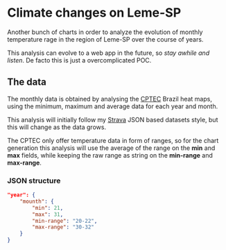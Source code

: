 # Climate changes on Leme-SP

Another bunch of charts in order to analyze the evolution of monthly temperature rage in the region of Leme-SP over the course of years.

This analysis can evolve to a web app in the future, so *stay awhile and listen*. De facto this is just a overcomplicated POC.


## The data

The monthly data is obtained by analysing the [CPTEC][1] Brazil heat maps, using the minimum, maximum and average data for each year and month.

This analysis will initially follow my [Strava][2] JSON based datasets style, but this will change as the data grows.

The CPTEC only offer temperature data in form of ranges, so for the chart generation this analysis will use the average of the range on the **min** and **max** fields, while keeping the raw range as string on the **min-range** and **max-range**.

### JSON structure

```json
"year": {
    "mounth": {
        "min": 21,
        "max": 31,
        "min-range": "20-22",
        "max-range": "30-32"
    }
}    
```


[1]: http://clima1.cptec.inpe.br/monitoramentobrasil/pt
[2]: https://github.com/ghp2201/data-analysis/tree/master/strava
